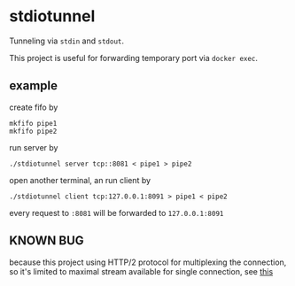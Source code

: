 # stdiotunnel

Tunneling via `stdin` and `stdout`.

This project is useful for forwarding temporary port via `docker exec`.

## example

create fifo by

    mkfifo pipe1
    mkfifo pipe2

run server by

    ./stdiotunnel server tcp::8081 < pipe1 > pipe2

open another terminal, an run client by

    ./stdiotunnel client tcp:127.0.0.1:8091 > pipe1 < pipe2

every request to `:8081` will be forwarded to `127.0.0.1:8091`

## KNOWN BUG

because this project using HTTP/2 protocol for multiplexing the connection, so it's limited to maximal stream available for single connection, see [this](https://httpwg.org/specs/rfc7540.html#StreamIdentifiers)
